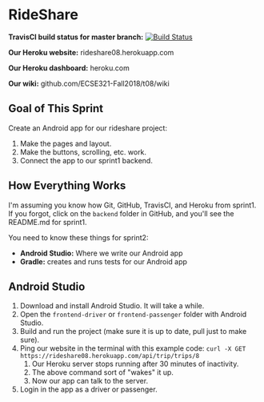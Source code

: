 # RideShare

**TravisCI build status for master branch:** [![Build Status](https://travis-ci.com/ECSE321-Fall2018/t08.svg?token=atEt1SppUvzajjRzBkhC&branch=master)](https://travis-ci.com/ECSE321-Fall2018/t08)

**Our Heroku website:** rideshare08.herokuapp.com

**Our Heroku dashboard:** heroku.com

**Our wiki:** github.com/ECSE321-Fall2018/t08/wiki

## Goal of This Sprint
Create an Android app for our rideshare project:
1. Make the pages and layout.
2. Make the buttons, scrolling, etc. work.
3. Connect the app to our sprint1 backend.

## How Everything Works
I'm assuming you know how Git, GitHub, TravisCI, and Heroku from sprint1. If you forgot, click on the `backend` folder in GitHub, and you'll see the README.md for sprint1.

You need to know these things for sprint2:
- **Android Studio:** Where we write our Android app
- **Gradle:** creates and runs tests for our Android app

## Android Studio
1. Download and install Android Studio. It will take a while.
2. Open the `frontend-driver` or `frontend-passenger` folder with Android Studio.
3. Build and run the project (make sure it is up to date, pull just to make sure).
4. Ping our website in the terminal with this example code: `curl -X GET https://rideshare08.herokuapp.com/api/trip/trips/8`
    1. Our Heroku server stops running after 30 minutes of inactivity.
    2. The above command sort of "wakes" it up.
    3. Now our app can talk to the server.
6. Login in the app as a driver or passenger.